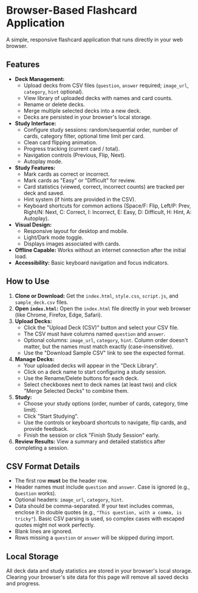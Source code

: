 # Browser-Based Flashcard Application

A simple, responsive flashcard application that runs directly in your web browser.

## Features

-   **Deck Management:**
    -   Upload decks from CSV files (`question`, `answer` required; `image_url`, `category`, `hint` optional).
    -   View library of uploaded decks with names and card counts.
    -   Rename or delete decks.
    -   Merge multiple selected decks into a new deck.
    -   Decks are persisted in your browser's local storage.
-   **Study Interface:**
    -   Configure study sessions: random/sequential order, number of cards, category filter, optional time limit per card.
    -   Clean card flipping animation.
    -   Progress tracking (current card / total).
    -   Navigation controls (Previous, Flip, Next).
    -   Autoplay mode.
-   **Study Features:**
    -   Mark cards as correct or incorrect.
    -   Mark cards as "Easy" or "Difficult" for review.
    -   Card statistics (viewed, correct, incorrect counts) are tracked per deck and saved.
    -   Hint system (if hints are provided in the CSV).
    -   Keyboard shortcuts for common actions (Space/F: Flip, Left/P: Prev, Right/N: Next, C: Correct, I: Incorrect, E: Easy, D: Difficult, H: Hint, A: Autoplay).
-   **Visual Design:**
    -   Responsive layout for desktop and mobile.
    -   Light/Dark mode toggle.
    -   Displays images associated with cards.
-   **Offline Capable:** Works without an internet connection after the initial load.
-   **Accessibility:** Basic keyboard navigation and focus indicators.

## How to Use

1.  **Clone or Download:** Get the `index.html`, `style.css`, `script.js`, and `sample_deck.csv` files.
2.  **Open `index.html`:** Open the `index.html` file directly in your web browser (like Chrome, Firefox, Edge, Safari).
3.  **Upload Decks:**
    -   Click the "Upload Deck (CSV)" button and select your CSV file.
    -   The CSV must have columns named `question` and `answer`.
    -   Optional columns: `image_url`, `category`, `hint`. Column order doesn't matter, but the names must match exactly (case-insensitive).
    -   Use the "Download Sample CSV" link to see the expected format.
4.  **Manage Decks:**
    -   Your uploaded decks will appear in the "Deck Library".
    -   Click on a deck name to start configuring a study session.
    -   Use the Rename/Delete buttons for each deck.
    -   Select checkboxes next to deck names (at least two) and click "Merge Selected Decks" to combine them.
5.  **Study:**
    -   Choose your study options (order, number of cards, category, time limit).
    -   Click "Start Studying".
    -   Use the controls or keyboard shortcuts to navigate, flip cards, and provide feedback.
    -   Finish the session or click "Finish Study Session" early.
6.  **Review Results:** View a summary and detailed statistics after completing a session.

## CSV Format Details

-   The first row **must** be the header row.
-   Header names must include `question` and `answer`. Case is ignored (e.g., `Question` works).
-   Optional headers: `image_url`, `category`, `hint`.
-   Data should be comma-separated. If your text includes commas, enclose it in double quotes (e.g., `"This question, with a comma, is tricky"`). Basic CSV parsing is used, so complex cases with escaped quotes might not work perfectly.
-   Blank lines are ignored.
-   Rows missing a `question` or `answer` will be skipped during import.

## Local Storage

All deck data and study statistics are stored in your browser's local storage. Clearing your browser's site data for this page will remove all saved decks and progress. 